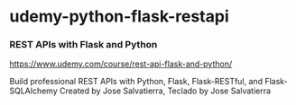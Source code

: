 # udemy-python-flask-restapi
### REST APIs with Flask and Python   
https://www.udemy.com/course/rest-api-flask-and-python/
   

Build professional REST APIs with Python, Flask, Flask-RESTful, and Flask-SQLAlchemy
Created by Jose Salvatierra, Teclado by Jose Salvatierra
